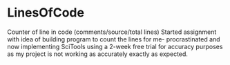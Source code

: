 # LinesOfCode
Counter of line in code (comments/source/total lines)
Started assignment with idea of building program to count the lines for me- procrastinated and now implementing SciTools using a 2-week free trial for accuracy purposes as my project is not working as accurately exactly as expected.
